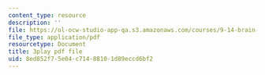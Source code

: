 ```yaml
---
content_type: resource
description: ''
file: https://ol-ocw-studio-app-qa.s3.amazonaws.com/courses/9-14-brain-structure-and-its-origins-spring-2014/8ed852f75e04c71488101d89eccd6bf2_555140.pdf
file_type: application/pdf
resourcetype: Document
title: 3play pdf file
uid: 8ed852f7-5e04-c714-8810-1d89eccd6bf2
---
```

